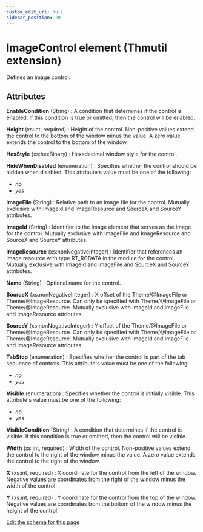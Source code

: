 ```yaml
---
custom_edit_url: null
sidebar_position: 20
---
```

# ImageControl element (Thmutil extension)
Defines an image control.

## Attributes
**EnableCondition** (String)
  : A condition that determines if the control is enabled.  If this condition is true or omitted, then the control will be enabled.

**Height** (xs:int, required)
  : Height of the control. Non-positive values extend the control to the bottom of the window minus the value. A zero value extends the control to the bottom of the window.

**HexStyle** (xs:hexBinary)
  : Hexadecimal window style for the control.

**HideWhenDisabled** (enumeration)
  : Specifies whether the control should be hidden when disabled. This attribute's value must be one of the following:
- *no*
- *yes*

**ImageFile** (String)
  : Relative path to an image file for the control. Mutually exclusive with ImageId and ImageResource and SourceX and SourceY attributes.

**ImageId** (String)
  : Identifier to the Image element that serves as the image for the control. Mutually exclusive with ImageFile and ImageResource and SourceX and SourceY attributes.

**ImageResource** (xs:nonNegativeInteger)
  : Identifier that references an image resource with type RT_RCDATA in the module for the control. Mutually exclusive with ImageId and ImageFile and SourceX and SourceY attributes.

**Name** (String)
  : Optional name for the control.

**SourceX** (xs:nonNegativeInteger)
  : X offset of the Theme/@ImageFile or Theme/@ImageResource. Can only be specified with Theme/@ImageFile or Theme/@ImageResource. Mutually exclusive with ImageId and ImageFile and ImageResource attributes.

**SourceY** (xs:nonNegativeInteger)
  : Y offset of the Theme/@ImageFile or Theme/@ImageResource. Can only be specified with Theme/@ImageFile or Theme/@ImageResource. Mutually exclusive with ImageId and ImageFile and ImageResource attributes.

**TabStop** (enumeration)
  : Specifies whether the control is part of the tab sequence of controls. This attribute's value must be one of the following:
- *no*
- *yes*

**Visible** (enumeration)
  : Specifies whether the control is initially visible. This attribute's value must be one of the following:
- *no*
- *yes*

**VisibleCondition** (String)
  : A condition that determines if the control is visible.  If this condition is true or omitted, then the control will be visible.

**Width** (xs:int, required)
  : Width of the control. Non-positive values extend the control to the right of the window minus the value. A zero value extends the control to the right of the window.

**X** (xs:int, required)
  : X coordinate for the control from the left of the window. Negative values are coordinates from the right of the window minus the width of the control.

**Y** (xs:int, required)
  : Y coordinate for the control from the top of the window. Negative values are coordinates from the bottom of the window minus the height of the control.


[Edit the schema for this page](https://github.com/wixtoolset/web/blob/master/src/xsd4/thmutil.xsd)